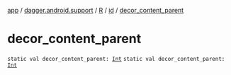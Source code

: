 [app](../../../index.md) / [dagger.android.support](../../index.md) / [R](../index.md) / [id](index.md) / [decor_content_parent](./decor_content_parent.md)

# decor_content_parent

`static val decor_content_parent: `[`Int`](https://kotlinlang.org/api/latest/jvm/stdlib/kotlin/-int/index.html)
`static val decor_content_parent: `[`Int`](https://kotlinlang.org/api/latest/jvm/stdlib/kotlin/-int/index.html)